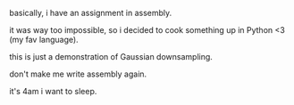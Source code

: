basically, i have an assignment in assembly.  

it was way too impossible, so i decided to cook something up in Python <3 (my fav language).  

this is just a demonstration of Gaussian downsampling.

don't make me write assembly again.

it's 4am i want to sleep.
